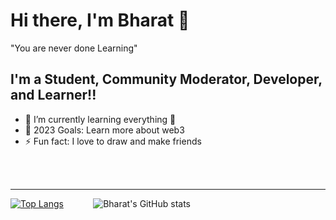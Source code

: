 # Hi there, I'm Bharat 👋 
"You are never done Learning"
## I'm a Student, Community Moderator, Developer, and Learner!!

- 🌱 I’m currently learning everything 🤣
- 🥅 2023 Goals: Learn more about web3
- ⚡ Fun fact: I love to draw and make friends

<br />
<br />

---
[![Top Langs](https://github-readme-stats.vercel.app/api/top-langs/?username=bharatbhusal&layout=compact&theme=transparent)](https://github.com/bharatbhusal/github-readme-stats) &nbsp;&nbsp;&nbsp;&nbsp;&nbsp;&nbsp;&nbsp;&nbsp;&nbsp;&nbsp; ![Bharat's GitHub stats](https://github-readme-stats.vercel.app/api?username=bharatbhusal&show_icons=true&theme=transparent)
